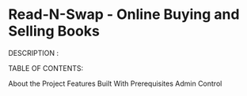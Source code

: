 # Read-N-Swap - Online Buying and Selling Books
DESCRIPTION :

TABLE OF CONTENTS:

About the Project
Features
Built With
Prerequisites 
Admin Control

